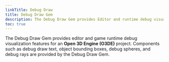 ```yaml
---
linkTitle: Debug Draw
title: Debug Draw Gem
description: The Debug Draw Gem provides Editor and runtime debug visualization features for Open 3D Engine (O3DE).
toc: true
---
```


The Debug Draw Gem provides editor and game runtime debug visualization features for an **Open 3D Engine (O3DE)** project. Components such as debug draw text, object bounding boxes, debug spheres, and debug rays are provided by the Debug Draw Gem.
